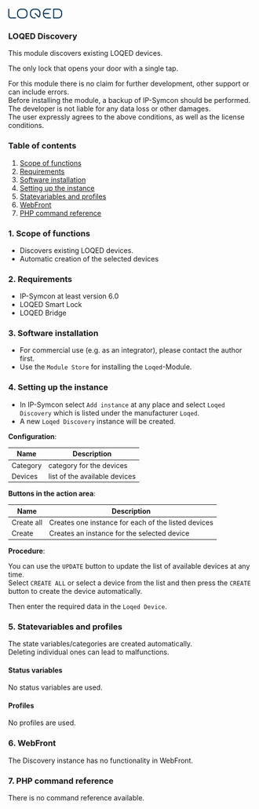 [![Image](../../../imgs/LOQED_logo_20.png)](https://loqed.com)

### LOQED Discovery

This module discovers existing LOQED devices.

The only lock that opens your door with a single tap.  

For this module there is no claim for further development, other support or can include errors.  
Before installing the module, a backup of IP-Symcon should be performed.  
The developer is not liable for any data loss or other damages.  
The user expressly agrees to the above conditions, as well as the license conditions.

### Table of contents

1. [Scope of functions](#1-scope-of-functions)
2. [Requirements](#2-requirements)
3. [Software installation](#3-software-installation)
4. [Setting up the instance](#4-setting-up-the-instance)
5. [Statevariables and profiles](#5-statevariables-and-profiles)
6. [WebFront](#6-webfront)
7. [PHP command reference](#7-php-command-reference)

### 1. Scope of functions

* Discovers existing LOQED devices.
* Automatic creation of the selected devices

### 2. Requirements

- IP-Symcon at least version 6.0
- LOQED Smart Lock
- LOQED Bridge

### 3. Software installation

* For commercial use (e.g. as an integrator), please contact the author first.
* Use the `Module Store` for installing the `Loqed`-Module.

### 4. Setting up the instance

- In IP-Symcon select `Add instance` at any place and select `Loqed Discovery` which is listed under the manufacturer `Loqed`.
- A new `Loqed Discovery` instance will be created.

__Configuration__:

Name        | Description
----------- | -----------------------------
Category    | category for the devices
Devices     | list of the available devices

__Buttons in the action area__:

Name        | Description
------------| ---------------------------------------------------
Create all  | Creates one instance for each of the listed devices
Create      | Creates an instance for the selected device

__Procedure__:

You can use the `UPDATE` button to update the list of available devices at any time.  
Select `CREATE ALL` or select a device from the list and then press the `CREATE` button to create the device automatically.

Then enter the required data in the `Loqed Device`.

### 5. Statevariables and profiles

The state variables/categories are created automatically.  
Deleting individual ones can lead to malfunctions.

#### Status variables

No status variables are used.

#### Profiles

No profiles are used.

### 6. WebFront

The Discovery instance has no functionality in WebFront.

### 7. PHP command reference

There is no command reference available.